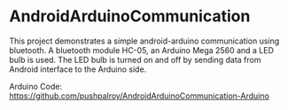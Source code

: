 # AndroidArduinoCommunication
This project demonstrates a simple android-arduino communication using bluetooth.
A bluetooth module HC-05, an Arduino Mega 2560 and a LED bulb is used.
The LED bulb is turned on and off by sending data from Android interface to the Arduino side.

Arduino Code: https://github.com/pushpalroy/AndroidArduinoCommunication-Arduino 
